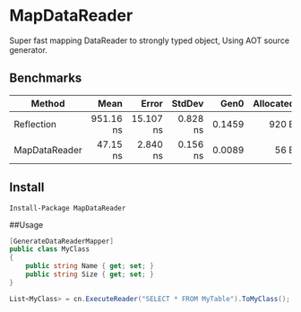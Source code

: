 # MapDataReader
Super fast mapping DataReader to strongly typed object, Using AOT source generator.

## Benchmarks

| Method         |      Mean |     Error |   StdDev |   Gen0 | Allocated |
|--------------- |----------:|----------:|---------:|-------:|----------:|
|  Reflection    | 951.16 ns | 15.107 ns | 0.828 ns | 0.1459 |     920 B |
|  MapDataReader |  47.15 ns |  2.840 ns | 0.156 ns | 0.0089 |      56 B |

## Install

```
Install-Package MapDataReader
```

##Usage

```csharp
[GenerateDataReaderMapper]
public class MyClass
{
	public string Name { get; set; }
	public string Size { get; set; }
}

List<MyClass> = cn.ExecuteReader("SELECT * FROM MyTable").ToMyClass();
```